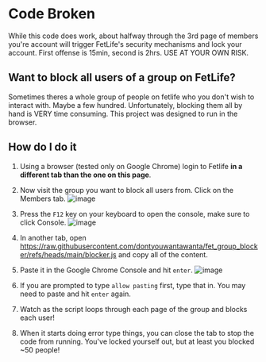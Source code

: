 # Code Broken

While this code does work, about halfway through the 3rd page of members you're account will trigger FetLife's security mechanisms and lock your account. First offense is 15min, second is 2hrs. USE AT YOUR OWN RISK.

## Want to block all users of a group on FetLife?

Sometimes theres a whole group of people on fetlife who you don't wish to interact with. Maybe a few hundred. Unfortunately, blocking them all by hand is VERY time consuming. This project was designed to run in the browser.

## How do I do it

1. Using a browser (tested only on Google Chrome) login to Fetlife **in a different tab than the one on this page**.
2. Now visit the group you want to block all users from. Click on the Members tab. ![image](https://github.com/user-attachments/assets/5155c6db-018b-45cc-8cd2-353ee218a615)

3. Press the `F12` key on your keyboard to open the console, make sure to click Console. ![image](https://github.com/user-attachments/assets/398d2cb7-7f8c-4288-9d2c-29395ceff400)

4. In another tab, open https://raw.githubusercontent.com/dontyouwantawanta/fet_group_blocker/refs/heads/main/blocker.js and copy all of the content.
5. Paste it in the Google Chrome Console and hit `enter`. ![image](https://github.com/user-attachments/assets/0634ad59-6254-4c17-946d-c66376126de9)

  1. If you are prompted to type `allow pasting` first, type that in. You may need to paste and hit `enter` again.
7. Watch as the script loops through each page of the group and blocks each user!
8. When it starts doing error type things, you can close the tab to stop the code from running. You've locked yourself out, but at least you blocked ~50 people!
